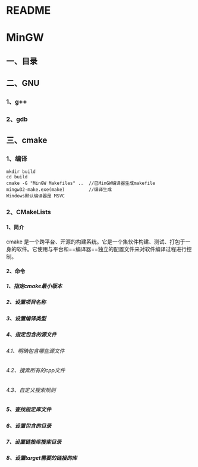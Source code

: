 # README

# MinGW

## 一、目录

## 二、GNU

### 1、g++

### 2、gdb

## 三、cmake

### 1、编译

```shell
mkdir build
cd build
cmake -G "MinGW Makefiles" ..  //已MinGW编译器生成makefile
mingw32-make.exe(make)         //编译生成
Windows默认编译器是 MSVC
```

### 2、CMakeLists

#### 1、简介

cmake 是一个跨平台、开源的构建系统。它是一个集软件构建、测试、打包于一身的软件。它使用与平台和==编译器==独立的配置文件来对软件编译过程进行控制。

#### 2、命令

##### 1、指定cmake最小版本

##### 2、设置项目名称

##### 3、设置编译类型

##### 4、指定包含的源文件

###### 4.1、明确包含哪些源文件

###### 4.2、搜索所有的cpp文件

###### 4.3、自定义搜索规则

##### 5、查找指定库文件

##### 6、设置包含的目录

##### 7、设置链接库搜索目录

##### 8、设置target需要的链接的库